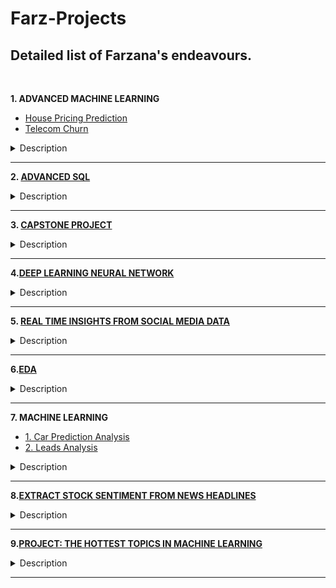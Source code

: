 # Farz-Projects
## Detailed list of Farzana's endeavours. 
<br>  

**1. ADVANCED MACHINE LEARNING**
  - [House Pricing Prediction](https://github.com/farz1313/Farz-Projects/tree/main/DS%20Projects/Advanced%20Machine%20Learning/House%20Pricing) 
  - [Telecom Churn](https://github.com/farz1313/Farz-Projects/tree/main/DS%20Projects/Advanced%20Machine%20Learning/Telecom%20Churn) 
  <details>
  <summary>Description</summary>
<p>
  
<br>
1. House Pricing Prediction
<br>
    A US-based housing company named Surprise Housing has decided to enter the Australian market. The company uses data analytics to purchase houses at a price below their actual values and flip them on at a higher price. For the same purpose, the company has collected a data set from the sale of houses in Australia. The company is looking at prospective properties to buy to enter the market. I built a regression model using regularisation in order to predict the actual value of the prospective properties and decide whether to invest in them or not. The company wants to know: Which variables are significant in predicting the price of a house, and How well those variables describe the price of a house. Also, determined the optimal value of lambda for ridge and lasso regression. 
Business Goal -You are required to model the price of houses with the available independent variables. This model will then be used by the management to understand how exactly the prices vary with the variables. They can accordingly manipulate the strategy of the firm and concentrate on areas that will yield high returns. Further, the model will be a good way for management to understand the pricing dynamics of a new market.
 </p>
 </br>
<br>
 <p>
2. Telecom Churn
<br>
In the telecom industry, customers are able to choose from multiple service providers and actively switch from one operator to another. In this highly competitive market, the telecommunications industry experiences an average of 15-25% annual churn rate. Given the fact that it costs 5-10 times more to acquire a new customer than to retain an existing one, customer retention has now become even more important than customer acquisition.
For many incumbent operators, retaining high profitable customers is the number one business goal.
To reduce customer churn, telecom companies need to predict which customers are at high risk of churn.
In this project, I analysed customer-level data of a leading telecom firm, build predictive models to identify customers at high risk of churn and identify the main indicators of churn.
    </br>

 </p>
</details>

---

**2. [ADVANCED SQL](https://github.com/farz1313/Farz-Projects/tree/main/DS%20Projects/Advanced%20SQL)**
<details>
<summary>Description</summary>
<p>
The dataset provided here was extracted from the NSE website. The Stock price data provided is from 1-Jan-2015 to 31-July-2018 for six stocks Eicher Motors, Hero, Bajaj Auto, TVS Motors, Infosys and TCS. I analysed and wrote a brief summary of the results obtained and what inferences you can draw from the [analysis performed]).
    
</p>
</details>

---

**3. [CAPSTONE PROJECT](https://github.com/farz1313/Farz-Projects/tree/main/DS%20Projects/Capstone%20Project)**
<details>
<summary>Description</summary>
<p>
Inspiration 
<br>
Identify fraudulent credit card transactions. Given the class imbalance ratio, we recommend measuring the accuracy using the Area Under the Precision-Recall Curve (AUPRC). Confusion matrix accuracy is not meaningful for unbalanced classification.
</br>
<br>
Problem Statement-The aim of this project is to predict fraudulent credit card transactions using machine learning models.
</br>
<br>
Actions and final objective
</br>
<br>
1. The model will be trained on data which comprises of label feature that gives an information about a transaction, 1 for fraud, and 0 for good transaction.
2. Transactions lying in outliers will be considered to be fraud.
3. Recall scores will be used to evaluate model performance.
</br>
</p>
</details>

---

**4.[DEEP LEARNING NEURAL NETWORK](https://github.com/farz1313/Farz-Projects/tree/main/DS%20Projects/Deep%20Learning)**
<details>
<summary>Description</summary>
<p>
In this assignment, I implemented an L-layered deep neural network and train it on the MNIST dataset. The MNIST dataset contained scanned images of handwritten digits, along with their correct classification labels (between 0-9). MNIST's name comes from the fact that it is a modified subset of two data sets collected by NIST, the United States' National Institute of Standards and Technology.

</p>
</details>

---
**5. [REAL TIME INSIGHTS FROM SOCIAL MEDIA DATA](https://github.com/farz1313/Farz-Projects/tree/main/DS%20Projects/Deep%20Learning)**
<details>
<summary>Description </summary>
<BR><p> 
Learned to analyze Twitter data and do a deep dive into a hot trend.
</br></p>
  Topics <br>
1. Data Manipulation
2. Data Visualization
3. Probability & Statistics
4. Importing & Cleaning Data</p>
<br>
Project Description<br>
In this Project, I used pre-downloaded datasets to understand the nuts and bolts of Twitter Data. In particular, I did analysis of a hot-trend.
</details>

---

**6.[EDA](https://github.com/farz1313/Farz-Projects/tree/main/DS%20Projects/EDA)**
<details>
<summary>Description</summary>
<p>
Used EDA to analyse the patterns present in the data to ensure that the applicants are capable of repaying the loan are not rejected. Understood how consumer attributes and loan attributes influence the tendency of default.
</p>
</details>

---

**7. MACHINE LEARNING**
  - [1. Car Prediction Analysis](https://github.com/farz1313/Farz-Projects/tree/main/DS%20Projects/Machine%20Learning/Car%20Price%20Prediction)
  - [2. Leads Analysis](https://github.com/farz1313/Farz-Projects/blob/main/DS%20Projects/Machine%20Learning/Lead%20Scoring/lead_scoring_farz.ipynb)
<details>
<summary>Description</summary>
<p>
1. Car Prediction Analysis
Business Goal- I modeled the price of cars with the available independent variables. It was used by the management to understand how exactly the prices vary with the independent variables. They can accordingly manipulate the design of the cars, the business strategy etc. to meet certain price levels. Further, the model will be a good way for management to understand the pricing dynamics of a new market.

</p>
</br>
<p>
[1. Leads Analysis](https://github.com/farz1313/Farz-Projects/blob/main/DS%20Projects/Machine%20Learning/Lead%20Scoring/lead_scoring_farz.ipynb)
Business Goal- _______

</p>
</details>

---

**8.[EXTRACT STOCK SENTIMENT FROM NEWS HEADLINES](https://github.com/farz1313/Farz-Projects/blob/main/DS%20Projects/Extract%20Stock%20Sentiment%20from%20News%20Headlines/notebook.ipynb)**
<details>
<summary>Description</summary>
  <br>
  Topics <br>
Data Manipulation
Data Visualization
Probability & Statistics
Importing & Cleaning Data</p>
<br>
 
<summary>Project Description</summary>
<p> 
  In this project, I investigated insight by applying sentiment analysis on financial news headlines from Finviz. Understood the emotion behind the headlines and predict whether the market feels good or bad about a stock.

The datasets used in this project were raw HTML files for the Facebook (FB) and Tesla (TSLA) stocks from FINVIZ.com, a popular website dedicated to stock information and news.  
</p>
</details>

---

**9.[PROJECT: THE HOTTEST TOPICS IN MACHINE LEARNING](https://github.com/farz1313/Farz-Projects/blob/main/DS%20Projects/The%20Hottest%20Topics%20in%20Machine%20Learning/notebook.ipynb)**
<details>
<summary> Description</summary>
<BR><p> 
Analyzed machine learning topics in Neural Information Processing Systems conference.
</br></p>
  Topics <br>
1. Data Manipulation
2. Data Visualization
3. Machine Learning
4. Probability & Statistics
5. Importing & Cleaning Data</p>
<br>
Project Description<br>
Neural Information Processing Systems (NIPS) is one of the top machine learning conferences in the world where groundbreaking work is published. In this Project, I analyzed a large collection of NIPS research papers from the past decade to discover the latest trends in machine learning. I performed Natural Language Processing using Python, pandas, sklearn, and the latent Dirichlet allocation (LDA) method on NIPS papers to uncover the trendiest topics in machine learning research.
</details>

---
